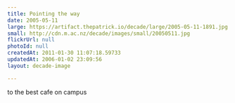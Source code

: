 ```yaml
---
title: Pointing the way
date: 2005-05-11
large: https://artifact.thepatrick.io/decade/large/2005-05-11-1891.jpg
small: http://cdn.m.ac.nz/decade/images/small/20050511.jpg
flickrUrl: null
photoId: null
createdAt: 2011-01-30 11:07:18.59733
updatedAt: 2006-01-02 23:09:56
layout: decade-image

---
```

to the best cafe on campus
